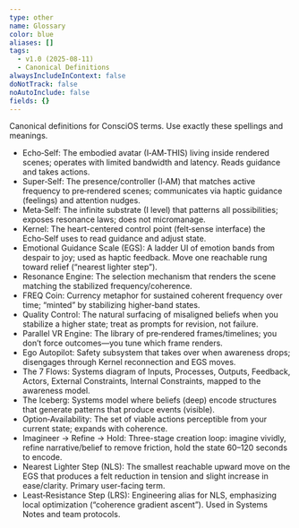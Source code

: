 ```yaml
---
type: other
name: Glossary
color: blue
aliases: []
tags:
  - v1.0 (2025-08-11)
  - Canonical Definitions
alwaysIncludeInContext: false
doNotTrack: false
noAutoInclude: false
fields: {}
---
```

Canonical definitions for ConsciOS terms. Use exactly these spellings and meanings.
- Echo‑Self: The embodied avatar (I‑AM‑THIS) living inside rendered scenes; operates with limited bandwidth and latency. Reads guidance and takes actions.
- Super‑Self: The presence/controller (I‑AM) that matches active frequency to pre‑rendered scenes; communicates via haptic guidance (feelings) and attention nudges.
- Meta‑Self: The infinite substrate (I level) that patterns all possibilities; exposes resonance laws; does not micromanage.
- Kernel: The heart-centered control point (felt‑sense interface) the Echo‑Self uses to read guidance and adjust state.
- Emotional Guidance Scale (EGS): A ladder UI of emotion bands from despair to joy; used as haptic feedback. Move one reachable rung toward relief (“nearest lighter step”).
- Resonance Engine: The selection mechanism that renders the scene matching the stabilized frequency/coherence.
- FREQ Coin: Currency metaphor for sustained coherent frequency over time; “minted” by stabilizing higher‑band states.
- Quality Control: The natural surfacing of misaligned beliefs when you stabilize a higher state; treat as prompts for revision, not failure.
- Parallel VR Engine: The library of pre‑rendered frames/timelines; you don’t force outcomes—you tune which frame renders.
- Ego Autopilot: Safety subsystem that takes over when awareness drops; disengages through Kernel reconnection and EGS moves.
- The 7 Flows: Systems diagram of Inputs, Processes, Outputs, Feedback, Actors, External Constraints, Internal Constraints, mapped to the awareness model.
- The Iceberg: Systems model where beliefs (deep) encode structures that generate patterns that produce events (visible).
- Option‑Availability: The set of viable actions perceptible from your current state; expands with coherence.
- Imagineer → Refine → Hold: Three-stage creation loop: imagine vividly, refine narrative/belief to remove friction, hold the state 60–120 seconds to encode.
- Nearest Lighter Step (NLS): The smallest reachable upward move on the EGS that produces a felt reduction in tension and slight increase in ease/clarity. Primary user-facing term.
- Least‑Resistance Step (LRS): Engineering alias for NLS, emphasizing local optimization (“coherence gradient ascent”). Used in Systems Notes and team protocols.